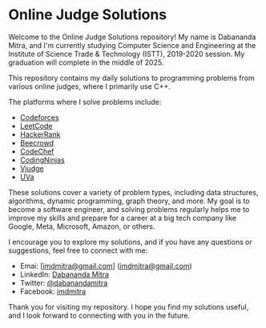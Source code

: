 # Online Judge Solutions

Welcome to the Online Judge Solutions repository! My name is Dabananda Mitra, and I'm currently studying Computer Science and Engineering at the Institute of Science Trade & Technology (ISTT), 2019-2020 session. My graduation will complete in the middle of 2025.

This repository contains my daily solutions to programming problems from various online judges, where I primarily use C++.

The platforms where I solve problems include:

- [Codeforces](https://codeforces.com/profile/dabananda)
- [LeetCode](https://leetcode.com/u/dabananda/)
- [HackerRank](https://www.hackerrank.com/profile/dabananda)
- [Beecrowd](https://judge.beecrowd.com/en/profile/467832)
- [CodeChef](https://www.codechef.com/users/dabananda)
- [CodingNinjas](https://www.naukri.com/code360/profile/48a35475-0af2-4d4e-8f26-2d793b64843a)
- [Vjudge](https://vjudge.net/user/dabanandamitra)
- [UVa](https://uhunt.onlinejudge.org/id/1167157)

These solutions cover a variety of problem types, including data structures, algorithms, dynamic programming, graph theory, and more. My goal is to become a software engineer, and solving problems regularly helps me to improve my skills and prepare for a career at a big tech company like Google, Meta, Microsoft, Amazon, or others.

I encourage you to explore my solutions, and if you have any questions or suggestions, feel free to connect with me:

- Emai: [imdmitra@gmail.com] (imdmitra@gmail.com)
- LinkedIn: [Dabananda Mitra](https://www.linkedin.com/in/dabanandamitra/)
- Twitter: [@dabanandamitra](https://twitter.com/dabanandamitra)
- Facebook: [imdmitra](https://www.facebook.com/imdmitra)

Thank you for visiting my repository. I hope you find my solutions useful, and I look forward to connecting with you in the future.
